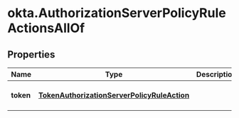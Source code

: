 # okta.AuthorizationServerPolicyRuleActionsAllOf

## Properties

Name | Type | Description | Notes
------------ | ------------- | ------------- | -------------
**token** | [**TokenAuthorizationServerPolicyRuleAction**](TokenAuthorizationServerPolicyRuleAction.md) |  | [optional] [default to undefined]

